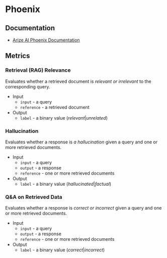 # Phoenix

## Documentation
- [Arize AI Phoenix Documentation](https://docs.arize.com/phoenix/)

## Metrics

### Retrieval (RAG) Relevance
Evaluates whether a retrieved document is _relevant or irrelevant_ to the corresponding query.

- Input
    - `input` - a query
    - `reference` - a retrieved document
- Output
    - `label` - a binary value ($relevant | unrelated$)

### Hallucination
Evaluates whether a response is _a hallucination_ given a query and one or more retrieved documents.

- Input
    - `input` - a query
    - `output` - a response
    - `reference` - one or more retrieved documents
- Output
    - `label` - a binary value ($hallucinated | factual$)

### Q&A on Retrieved Data
Evaluates whether a response is _correct or incorrect_ given a query and one or more retrieved documents.

- Input
    - `input` - a query
    - `output` - a response
    - `reference` - one or more retrieved documents
- Output
    - `label` - a binary value ($correct | incorrect$)